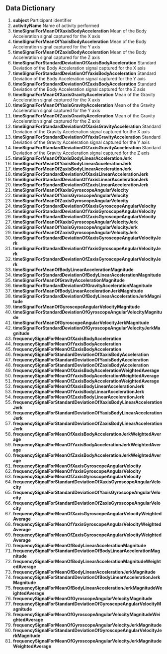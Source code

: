 ## Data Dictionary

<ol>
<li><b>subject</b> 
	Participant identifier</li>  
	  
<li><b>activityName</b>
	Name of activity performed</li>
<li><b>timeSignalForMeanOfXaxisBodyAcceleration</b>
	Mean of the Body Acceleration signal captured for the X axis</li>
<li><b>timeSignalForMeanOfYaxisBodyAcceleration</b>
	Mean of the Body Acceleration signal captured for the Y axis</li>
<li><b>timeSignalForMeanOfZaxisBodyAcceleration</b>
	Mean of the Body Acceleration signal captured for the Z axis</li>
<li><b>timeSignalForStandardDeviationOfXaxisBodyAcceleration</b>
	Standard Deviation of the Body Acceleration signal captured for the X axis</li>
<li><b>timeSignalForStandardDeviationOfYaxisBodyAcceleration</b>
	Standard Deviation of the Body Acceleration signal captured for the Y axis</li>
<li><b>timeSignalForStandardDeviationOfZaxisBodyAcceleration</b>
	Standard Deviation of the Body Acceleration signal captured for the Z axis</li>
<li><b>timeSignalForMeanOfXaxisGravityAcceleration</b>
	Mean of the Gravity Acceleration signal captured for the X axis</li>
<li><b>timeSignalForMeanOfYaxisGravityAcceleration</b>
	Mean of the Gravity Acceleration signal captured for the Y axis</li>
<li><b>timeSignalForMeanOfZaxisGravityAcceleration</b>
	Mean of the Gravity Acceleration signal captured for the Z axis</li>
<li><b>timeSignalForStandardDeviationOfXaxisGravityAcceleration</b>
	Standard Deviation of the Gravity Acceleration signal captured for the X axis</li>
<li><b>timeSignalForStandardDeviationOfYaxisGravityAcceleration</b>
	Standard Deviation of the Gravity Acceleration signal captured for the Y axis</li>
<li><b>timeSignalForStandardDeviationOfZaxisGravityAcceleration</b>
	Standard Deviation of the Gravity Acceleration signal captured for the Z axis</li>
<li><b>timeSignalForMeanOfXaxisBodyLinearAccelerationJerk</b></li>
<li><b>timeSignalForMeanOfYaxisBodyLinearAccelerationJerk</b></li>
<li><b>timeSignalForMeanOfZaxisBodyLinearAccelerationJerk</b></li>
<li><b>timeSignalForStandardDeviationOfXaxisLinearAccelerationJerk</b></li>
<li><b>timeSignalForStandardDeviationOfYaxisLinearAccelerationJerk</b></li>
<li><b>timeSignalForStandardDeviationOfZaxisLinearAccelerationJerk</b></li>
<li><b>timeSignalForMeanOfXaxisGyroscopeAngularVelocity</b></li>
<li><b>timeSignalForMeanOfYaxisGyroscopeAngularVelocity</b></li>
<li><b>timeSignalForMeanOfZaxisGyroscopeAngularVelocity</b></li>
<li><b>timeSignalForStandardDeviationOfXaxisGyroscopeAngularVelocity</b></li>
<li><b>timeSignalForStandardDeviationOfYaxisGyroscopeAngularVelocity</b></li>
<li><b>timeSignalForStandardDeviationOfZaxisGyroscopeAngularVelocity</b></li>
<li><b>timeSignalForMeanOfXaxisGyroscopeAngularVelocityJerk</b></li>
<li><b>timeSignalForMeanOfYaxisGyroscopeAngularVelocityJerk</b></li>
<li><b>timeSignalForMeanOfZaxisGyroscopeAngularVelocityJerk</b></li>
<li><b>timeSignalForStandardDeviationOfXaxisGyroscopeAngularVelocityJerk</b></li>
<li><b>timeSignalForStandardDeviationOfYaxisGyroscopeAngularVelocityJerk</b></li>
<li><b>timeSignalForStandardDeviationOfZaxisGyroscopeAngularVelocityJerk</b></li>
<li><b>timeSignalForMeanOfBodyLinearAccelerationMagnitude</b></li>
<li><b>timeSignalForStandardDeviationOfBodyLinearAccelerationMagnitude</b></li>
<li><b>timeSignalForMeanOfGravityAccelerationMagnitude</b></li>
<li><b>timeSignalForStandardDeviationOfGravityAccelerationMagnitude</b></li>
<li><b>timeSignalForMeanOfBodyLinearAccelerationJerkMagnitude</b></li>
<li><b>timeSignalForStandardDeviationOfBodyLinearAccelerationJerkMagnitude</b></li>
<li><b>timeSignalForMeanOfGyroscopeAngularVelocityMagnitude</b></li>
<li><b>timeSignalForStandardDeviationOfGyroscopeAngularVelocityMagnitude</b></li>
<li><b>timeSignalForMeanOfGyroscopeAngularVelocityJerkMagnitude</b></li>
<li><b>timeSignalForStandardDeviationOfGyroscopeAngularVelocityJerkMagnitude</b></li>
<li><b>frequencySignalForMeanOfXaxisBodyAcceleration</b></li>
<li><b>frequencySignalForMeanOfYaxisBodyAcceleration</b></li>
<li><b>frequencySignalForMeanOfZaxisBodyAcceleration</b></li>
<li><b>frequencySignalForStandardDeviationOfXaxisBodyAcceleration</b></li>
<li><b>frequencySignalForStandardDeviationOfYaxisBodyAcceleration</b></li>
<li><b>frequencySignalForStandardDeviationOfZaxisBodyAcceleration</b></li>
<li><b>frequencySignalForMeanOfXaxisBodyAccelerationWeightedAverage</b></li>
<li><b>frequencySignalForMeanOfYaxisBodyAccelerationWeightedAverage</b></li>
<li><b>frequencySignalForMeanOfZaxisBodyAccelerationWeightedAverage</b></li>
<li><b>frequencySignalForMeanOfXaxisBodyLinearAccelerationJerk</b></li>
<li><b>frequencySignalForMeanOfYaxisBodyLinearAccelerationJerk</b></li>
<li><b>frequencySignalForMeanOfZaxisBodyLinearAccelerationJerk</b></li>
<li><b>frequencySignalForStandardDeviationOfXaxisBodyLinearAccelerationJerk</b></li>
<li><b>frequencySignalForStandardDeviationOfYaxisBodyLinearAccelerationJerk</b></li>
<li><b>frequencySignalForStandardDeviationOfZaxisBodyLinearAccelerationJerk</b></li>
<li><b>frequencySignalForMeanOfXaxisBodyAccelerationJerkWeightedAverage</b></li>
<li><b>frequencySignalForMeanOfYaxisBodyAccelerationJerkWeightedAverage</b></li>
<li><b>frequencySignalForMeanOfZaxisBodyAccelerationJerkWeightedAverage</b></li>
<li><b>frequencySignalForMeanOfXaxisGyroscopeAngularVelocity</b></li>
<li><b>frequencySignalForMeanOfYaxisGyroscopeAngularVelocity</b></li>
<li><b>frequencySignalForMeanOfZaxisGyroscopeAngularVelocity</b></li>
<li><b>frequencySignalForStandardDeviationOfXaxisGyroscopeAngularVelocity</b></li>
<li><b>frequencySignalForStandardDeviationOfYaxisGyroscopeAngularVelocity</b></li>
<li><b>frequencySignalForStandardDeviationOfZaxisGyroscopeAngularVelocity</b></li>
<li><b>frequencySignalForMeanOfXaxisGyroscopeAngularVelocityWeightedAverage</b></li>
<li><b>frequencySignalForMeanOfYaxisGyroscopeAngularVelocityWeightedAverage</b></li>
<li><b>frequencySignalForMeanOfZaxisGyroscopeAngularVelocityWeightedAverage</b></li>
<li><b>frequencySignalForMeanOfBodyLinearAccelerationMagnitude</b></li>
<li><b>frequencySignalForStandardDeviationOfBodyLinearAccelerationMagnitude</b></li>
<li><b>frequencySignalForMeanOfBodyLinearAccelerationMagnitudeWeightedAverage</b></li>
<li><b>frequencySignalForMeanOfBodyLinearAccelerationJerkMagnitude</b></li>
<li><b>frequencySignalForStandardDeviationOfBodyLinearAccelerationJerkMagnitude</b></li>
<li><b>frequencySignalForMeanOfBodyLinearAccelerationJerkMagnitudeWeightedAverage</b></li>
<li><b>frequencySignalForMeanOfGyroscopeAngularVelocityMagnitude</b></li>
<li><b>frequencySignalForStandardDeviationOfGyroscopeAngularVelocityMagnitude</b></li>
<li><b>frequencySignalForMeanOfGyroscopeAngularVelocityMagnitudeWeightedAverage</b></li>
<li><b>frequencySignalForMeanOfGyroscopeAngularVelocityJerkMagnitude</b></li>
<li><b>frequencySignalForStandardDeviationOfGyroscopeAngularVelocityJerkMagnitude</b></li>
<li><b>frequencySignalForMeanOfGyroscopeAngularVelocityJerkMagnitudeWeightedAverage</b></li>
</ol>